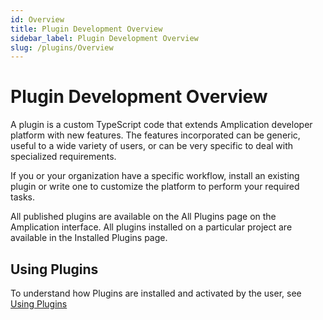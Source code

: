 ```yaml
---
id: Overview
title: Plugin Development Overview
sidebar_label: Plugin Development Overview 
slug: /plugins/Overview
---
```



# Plugin Development Overview 

A plugin is a custom TypeScript code that extends Amplication developer platform with new features. The features incorporated can be generic, useful to a wide variety of users, or can be very specific to deal with specialized requirements. 

If you or your organization have a specific workflow, install an existing plugin or write one to customize the platform to perform your required tasks.

All published plugins are available on the All Plugins page on the Amplication interface. All plugins installed on a particular project are available in the Installed Plugins page.


## Using Plugins

To understand how Plugins are installed and activated by the user, see [Using Plugins](https://docs.amplication.com/docs/getting-started/getting-started/plugins/)

